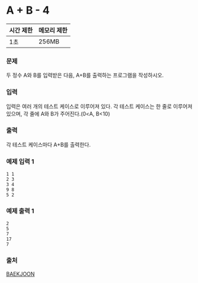 # A + B - 4
| 시간 제한 | 메모리 제한 |
|---|---|
| 1초 | 256MB |

### 문제
두 정수 A와 B를 입력받은 다음, A+B를 출력하는 프로그램을 작성하시오.

### 입력
입력은 여러 개의 테스트 케이스로 이루어져 있다.
각 테스트 케이스는 한 줄로 이루어져 있으며, 각 줄에 A와 B가 주어진다.(0<A, B<10)

### 출력
각 테스트 케이스마다 A+B를 출력한다.

### 예제 입력 1
```
1 1
2 3
3 4
9 8
5 2
```

### 예제 출력 1
```
2
5
7
17
7
```

### 출처
[BAEKJOON](https://www.acmicpc.net/problem/10951)
